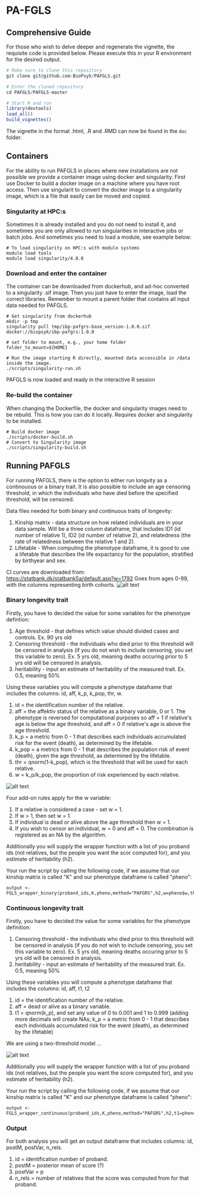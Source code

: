 # PA-FGLS

## Comprehensive Guide
For those who wish to delve deeper and regenerate the vignette, the requisite code is provided below. Please execute this in your R environment for the desired output.

``` r
# Make sure to clone this repository
git clone git@github.com:BioPsyk/PAFGLS.git

# Enter the cloned repository
cd PAFGLS/PAFGLS-master

# Start R and run
library(devtools)
load_all()
build_vignettes()
```

The vignette in the format .html, .R and .RMD can now be found in the `doc` folder. 

## Containers
For the ability to run PAFGLS in places where new installations are not possible we provide a container image using docker and singularity. First use Docker to build a docker image on a machine where you have root access. Then use singularit to convert the docker image to a singularity image, which is a file that easily can be moved and copied. 

### Singularity at HPC:s
Sometimes it is already installed and you do not need to install it, and sometimes you are only allowed to run singularities in interactive jobs or batch jobs. And sometimes you need to load a module, see example below:

```
# To load singularity on HPC:s with module systems
module load tools
module load singularity/4.0.0
```

### Download and enter the container
The container can be downloaded from dockerhub, and ad-hoc converted to a singularity .sif image. Then you just have to enter the image, load the correct libraries. Remember to mount a parent folder that contains all input data needed for PAFGLS.
```
# Get singularity from dockerhub
mkdir -p tmp
singularity pull tmp/ibp-pafgrs-base_version-1.0.0.sif docker://biopsyk/ibp-pafgrs:1.0.0

# set folder to mount, e.g., your home folder
folder_to_mount=${HOME}

# Run the image starting R directly, mounted data accessible in /data inside the image.
./scripts/singularity-run.sh

```
PAFGLS is now loaded and ready in the interactive R session

### Re-build the container
When changing the Dockerfile, the docker and singularity images need to be rebuild. This is how you can do it locally. Requires docker and singularity to be installed.
```
# Build docker image
./scripts/docker-build.sh
# Convert to Singularity image
./scripts/singularity-build.sh
```
## Running PAFGLS
For running PAFGLS, there is the option to either run longvity as a continouous or a binary trait. It is also possible to include an age censoring threshold, in which the individuals who have died before the specified threshold, will be censored. 

Data files needed for both binary and continuous traits of longevity:
1. Kinship matrix - data structure on how related individuals are in your data sample. Will be a three column dataframe, that includes ID1 (id number of relative 1), ID2 (id number of relative 2), and relatedness (the rate of relatedness between the relative 1 and 2).
2. Lifetable - When computing the phenotype dataframe, it is good to use a lifetable that describes the life expactancy for the population, stratified by birthyear and sex. 

CI curves are downloaded from: https://statbank.dk/statbank5a/default.asp?w=1792
Goes from ages 0-99, with the columns representing birth cohorts. 
![alt text](image-1.png)

### Binary longevity trait
Firstly, you have to decided the value for some variables for the phenotype defintion:
1. Age threshold - that defines which value should divided cases and controls. Ex. 90 yrs old
2. Censoring threshold - the individuals who died prior to this threshold will be censored in analysis (if you do not wish to include censoring, you set this variable to zero). Ex. 5 yrs old, meaning deaths occuring prior to 5 yrs old will be censored in analysis.
3. heritability - input an estimate of heritability of the measured trait. Ex. 0.5, meaning 50%  

Using these variables you will compute a phenotype dataframe that includes the columns: id, aff, k_p, k_pop, thr, w.
1. id = the identification number of the relative.
2. aff = the affektiv status of the relative as a binary variable, 0 or 1. The phenotype is reversed for computational purposes so aff = 1 if relative's age is below the age threshold, and aff = 0 if relative's age is above the age threshold.
3. k_p = a metric from 0 - 1 that describes each individuals accumulated risk for the event (death), as determined by the lifetable.
4. k_pop = a metrics from 0 - 1 that describes the population risk of event (death), given the age threshold, as determined by the lifetable.
5. thr = qnorm(1-k_pop), which is the threshold that will be used for each relative.
6. w = k_p/k_pop, the proportion of risk experienced by each relative.

![alt text](image.png)

Four add-on rules apply for the w variable:
1. If a relative is considered a case - set w = 1.
2. If w > 1, then set w = 1.
3. If individual is dead or alive above the age threshold then w = 1.
4. If you wish to censor an individual, w = 0 and aff = 0. The combination is registered as an NA by the algorithm.

Additionally you will supply the wrapper function with a list of you proband ids (not relatives, but the people you want the scor computed for), and you estimate of heritability (h2).

Your run the script by calling the following code, if we assume that our kinship matrix is called "K" and our phenotype dataframe is called "pheno":
```
output <- FGLS_wrapper_binary(proband_ids,K,pheno,method="PAFGRS",h2,w=pheno$w,thr=pheno$thr)
```

### Continuous longevity trait

Firstly, you have to decided the value for some variables for the phenotype definition:
1. Censoring threshold - the individuals who died prior to this threshold will be censored in analysis (if you do not wish to include censoring, you set this variable to zero). Ex. 5 yrs old, meaning deaths occuring prior to 5 yrs old will be censored in analysis.
2. heritability - input an estimate of heritability of the measured trait. Ex. 0.5, meaning 50% 

Using these variables you will compute a phenotype dataframe that includes the columns: id, aff, t1, t2
1. id = the identification number of the relative.
2. aff = dead or alive as a binary variable.
3. t1 = qnorm(k_p), and set any value of 0 to 0.001 and 1 to 0.999 (adding more decimals will create NAs; k_p = a metric from 0 - 1 that describes each individuals accumulated risk for the event (death), as determined by the lifetable)

We are using a two-threshold model ...

![alt text](image-2.png)

Additionally you will supply the wrapper function with a list of you proband ids (not relatives, but the people you want the score computed for), and you estimate of heritability (h2).

Your run the script by calling the following code, if we assume that our kinship matrix is called "K" and our phenotype dataframe is called "pheno":
```
output <- FGLS_wrapper_continuous(proband_ids,K,pheno,method="PAFGRS",h2,t1=pheno$t1)
```

### Output

For both analysis you will get an output dataframe that includes columns: id, postM, postVar, n_rels.
1. id = identification number of proband.
2. postM = posterior mean of score (?)
3. postVar = p
4. n_rels = number of relatives that the score was computed from for that proband.
